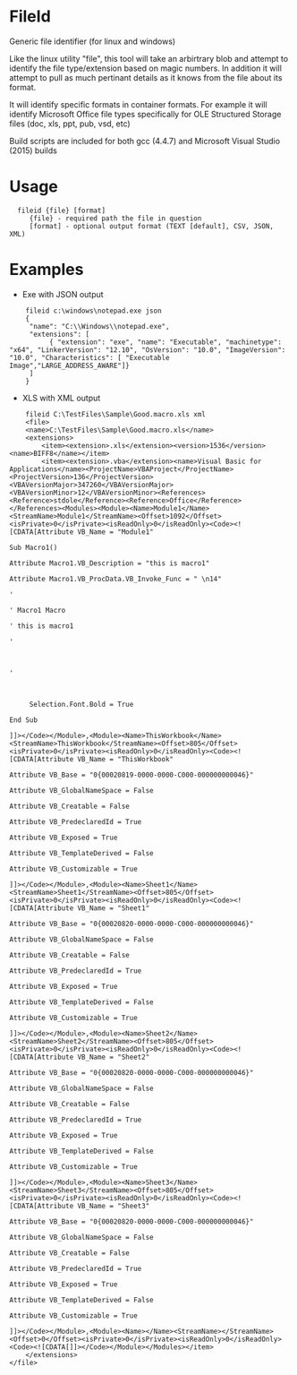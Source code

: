 # FileId
Generic file identifier (for linux and windows)

Like the linux utility "file", this tool will take an arbirtrary blob and attempt to identify the file type/extension based on magic numbers. In addition it will attempt to pull as much pertinant details as it knows from the file about its format.

It will identify specific formats in container formats. For example it will identify Microsoft Office file types specifically for OLE Structured Storage files (doc, xls, ppt, pub, vsd, etc)

Build scripts are included for both gcc (4.4.7) and Microsoft Visual Studio (2015) builds

# Usage
```
  fileid {file} [format]
	 {file} - required path the file in question
	 [format] - optional output format (TEXT [default], CSV, JSON, XML)
```

# Examples
* Exe with JSON output
```
	fileid c:\windows\notepad.exe json
	{
	 "name": "C:\\Windows\\notepad.exe",
	 "extensions": [
		  { "extension": "exe", "name": "Executable", "machinetype": "x64", "LinkerVersion": "12.10", "OsVersion": "10.0", "ImageVersion": "10.0", "Characteristics": [ "Executable Image","LARGE_ADDRESS_AWARE"]}
	 ]
	}
```
* XLS with XML output
```
	fileid C:\TestFiles\Sample\Good.macro.xls xml
	<file>
	<name>C:\TestFiles\Sample\Good.macro.xls</name>
	<extensions>
		<item><extension>.xls</extension><version>1536</version><name>BIFF8</name></item>
		<item><extension>.vba</extension><name>Visual Basic for Applications</name><ProjectName>VBAProject</ProjectName><ProjectVersion>136</ProjectVersion><VBAVersionMajor>347260</VBAVersionMajor><VBAVersionMinor>12</VBAVersionMinor><References><Reference>stdole</Reference><Reference>Office</Reference></References><Modules><Module><Name>Module1</Name><StreamName>Module1</StreamName><Offset>1092</Offset><isPrivate>0</isPrivate><isReadOnly>0</isReadOnly><Code><![CDATA[Attribute VB_Name = "Module1"

Sub Macro1()

Attribute Macro1.VB_Description = "this is macro1"

Attribute Macro1.VB_ProcData.VB_Invoke_Func = " \n14"

'

' Macro1 Macro

' this is macro1

'



'



	 Selection.Font.Bold = True

End Sub

]]></Code></Module>,<Module><Name>ThisWorkbook</Name><StreamName>ThisWorkbook</StreamName><Offset>805</Offset><isPrivate>0</isPrivate><isReadOnly>0</isReadOnly><Code><![CDATA[Attribute VB_Name = "ThisWorkbook"

Attribute VB_Base = "0{00020819-0000-0000-C000-000000000046}"

Attribute VB_GlobalNameSpace = False

Attribute VB_Creatable = False

Attribute VB_PredeclaredId = True

Attribute VB_Exposed = True

Attribute VB_TemplateDerived = False

Attribute VB_Customizable = True

]]></Code></Module>,<Module><Name>Sheet1</Name><StreamName>Sheet1</StreamName><Offset>805</Offset><isPrivate>0</isPrivate><isReadOnly>0</isReadOnly><Code><![CDATA[Attribute VB_Name = "Sheet1"

Attribute VB_Base = "0{00020820-0000-0000-C000-000000000046}"

Attribute VB_GlobalNameSpace = False

Attribute VB_Creatable = False

Attribute VB_PredeclaredId = True

Attribute VB_Exposed = True

Attribute VB_TemplateDerived = False

Attribute VB_Customizable = True

]]></Code></Module>,<Module><Name>Sheet2</Name><StreamName>Sheet2</StreamName><Offset>805</Offset><isPrivate>0</isPrivate><isReadOnly>0</isReadOnly><Code><![CDATA[Attribute VB_Name = "Sheet2"

Attribute VB_Base = "0{00020820-0000-0000-C000-000000000046}"

Attribute VB_GlobalNameSpace = False

Attribute VB_Creatable = False

Attribute VB_PredeclaredId = True

Attribute VB_Exposed = True

Attribute VB_TemplateDerived = False

Attribute VB_Customizable = True

]]></Code></Module>,<Module><Name>Sheet3</Name><StreamName>Sheet3</StreamName><Offset>805</Offset><isPrivate>0</isPrivate><isReadOnly>0</isReadOnly><Code><![CDATA[Attribute VB_Name = "Sheet3"

Attribute VB_Base = "0{00020820-0000-0000-C000-000000000046}"

Attribute VB_GlobalNameSpace = False

Attribute VB_Creatable = False

Attribute VB_PredeclaredId = True

Attribute VB_Exposed = True

Attribute VB_TemplateDerived = False

Attribute VB_Customizable = True

]]></Code></Module>,<Module><Name></Name><StreamName></StreamName><Offset>0</Offset><isPrivate>0</isPrivate><isReadOnly>0</isReadOnly><Code><![CDATA[]]></Code></Module></Modules></item>
	</extensions>
</file>


```

